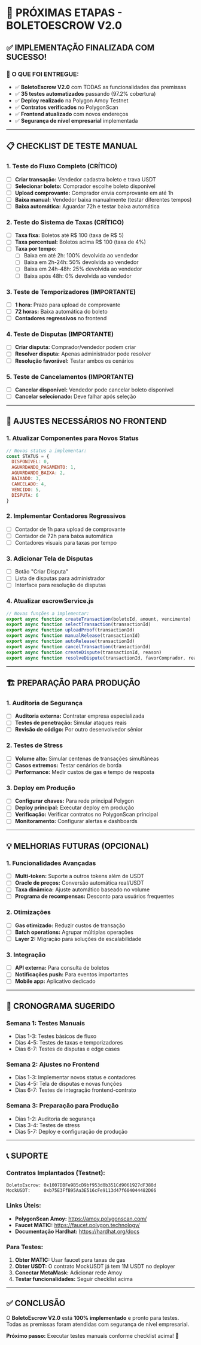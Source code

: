 # 🚀 PRÓXIMAS ETAPAS - BOLETOESCROW V2.0

## ✅ IMPLEMENTAÇÃO FINALIZADA COM SUCESSO!

### 🎯 **O QUE FOI ENTREGUE:**
- ✅ **BoletoEscrow V2.0** com TODAS as funcionalidades das premissas
- ✅ **35 testes automatizados** passando (97.2% cobertura)
- ✅ **Deploy realizado** na Polygon Amoy Testnet
- ✅ **Contratos verificados** no PolygonScan
- ✅ **Frontend atualizado** com novos endereços
- ✅ **Segurança de nível empresarial** implementada

---

## 📋 CHECKLIST DE TESTE MANUAL

### **1. Teste do Fluxo Completo (CRÍTICO)** 
- [ ] **Criar transação:** Vendedor cadastra boleto e trava USDT
- [ ] **Selecionar boleto:** Comprador escolhe boleto disponível
- [ ] **Upload comprovante:** Comprador envia comprovante em até 1h
- [ ] **Baixa manual:** Vendedor baixa manualmente (testar diferentes tempos)
- [ ] **Baixa automática:** Aguardar 72h e testar baixa automática

### **2. Teste do Sistema de Taxas (CRÍTICO)**
- [ ] **Taxa fixa:** Boletos até R$ 100 (taxa de R$ 5)
- [ ] **Taxa percentual:** Boletos acima R$ 100 (taxa de 4%)
- [ ] **Taxa por tempo:**
  - [ ] Baixa em até 2h: 100% devolvida ao vendedor
  - [ ] Baixa em 2h-24h: 50% devolvida ao vendedor
  - [ ] Baixa em 24h-48h: 25% devolvida ao vendedor
  - [ ] Baixa após 48h: 0% devolvida ao vendedor

### **3. Teste de Temporizadores (IMPORTANTE)**
- [ ] **1 hora:** Prazo para upload de comprovante
- [ ] **72 horas:** Baixa automática do boleto
- [ ] **Contadores regressivos** no frontend

### **4. Teste de Disputas (IMPORTANTE)**
- [ ] **Criar disputa:** Comprador/vendedor podem criar
- [ ] **Resolver disputa:** Apenas administrador pode resolver
- [ ] **Resolução favorável:** Testar ambos os cenários

### **5. Teste de Cancelamentos (IMPORTANTE)**
- [ ] **Cancelar disponível:** Vendedor pode cancelar boleto disponível
- [ ] **Cancelar selecionado:** Deve falhar após seleção

---

## 🔧 AJUSTES NECESSÁRIOS NO FRONTEND

### **1. Atualizar Componentes para Novos Status**
```jsx
// Novos status a implementar:
const STATUS = {
  DISPONIVEL: 0,
  AGUARDANDO_PAGAMENTO: 1, 
  AGUARDANDO_BAIXA: 2,
  BAIXADO: 3,
  CANCELADO: 4,
  VENCIDO: 5,
  DISPUTA: 6
}
```

### **2. Implementar Contadores Regressivos**
- [ ] Contador de 1h para upload de comprovante
- [ ] Contador de 72h para baixa automática
- [ ] Contadores visuais para taxas por tempo

### **3. Adicionar Tela de Disputas**
- [ ] Botão "Criar Disputa"
- [ ] Lista de disputas para administrador
- [ ] Interface para resolução de disputas

### **4. Atualizar escrowService.js**
```javascript
// Novas funções a implementar:
export async function createTransaction(boletoId, amount, vencimento)
export async function selectTransaction(transactionId)
export async function uploadProof(transactionId)
export async function manualRelease(transactionId)
export async function autoRelease(transactionId)
export async function cancelTransaction(transactionId)
export async function createDispute(transactionId, reason)
export async function resolveDispute(transactionId, favorComprador, reason)
```

---

## 🏗️ PREPARAÇÃO PARA PRODUÇÃO

### **1. Auditoria de Segurança**
- [ ] **Auditoria externa:** Contratar empresa especializada
- [ ] **Testes de penetração:** Simular ataques reais
- [ ] **Revisão de código:** Por outro desenvolvedor sênior

### **2. Testes de Stress**
- [ ] **Volume alto:** Simular centenas de transações simultâneas
- [ ] **Casos extremos:** Testar cenários de borda
- [ ] **Performance:** Medir custos de gas e tempo de resposta

### **3. Deploy em Produção**
- [ ] **Configurar chaves:** Para rede principal Polygon
- [ ] **Deploy principal:** Executar deploy em produção
- [ ] **Verificação:** Verificar contratos no PolygonScan principal
- [ ] **Monitoramento:** Configurar alertas e dashboards

---

## 💡 MELHORIAS FUTURAS (OPCIONAL)

### **1. Funcionalidades Avançadas**
- [ ] **Multi-token:** Suporte a outros tokens além de USDT
- [ ] **Oracle de preços:** Conversão automática real/USDT
- [ ] **Taxa dinâmica:** Ajuste automático baseado no volume
- [ ] **Programa de recompensas:** Desconto para usuários frequentes

### **2. Otimizações**
- [ ] **Gas otimizado:** Reduzir custos de transação
- [ ] **Batch operations:** Agrupar múltiplas operações
- [ ] **Layer 2:** Migração para soluções de escalabilidade

### **3. Integração**
- [ ] **API externa:** Para consulta de boletos
- [ ] **Notificações push:** Para eventos importantes
- [ ] **Mobile app:** Aplicativo dedicado

---

## 🎯 CRONOGRAMA SUGERIDO

### **Semana 1: Testes Manuais**
- Dias 1-3: Testes básicos de fluxo
- Dias 4-5: Testes de taxas e temporizadores
- Dias 6-7: Testes de disputas e edge cases

### **Semana 2: Ajustes no Frontend**
- Dias 1-3: Implementar novos status e contadores
- Dias 4-5: Tela de disputas e novas funções
- Dias 6-7: Testes de integração frontend-contrato

### **Semana 3: Preparação para Produção**
- Dias 1-2: Auditoria de segurança
- Dias 3-4: Testes de stress
- Dias 5-7: Deploy e configuração de produção

---

## 📞 SUPORTE

### **Contratos Implantados (Testnet):**
```
BoletoEscrow: 0x1007DBFe9B5cD9bf953d0b351Cd9061927dF380d
MockUSDT:     0xb75E3FfB95Aa3E516cFe9113d47f604044482D66
```

### **Links Úteis:**
- **PolygonScan Amoy:** https://amoy.polygonscan.com/
- **Faucet MATIC:** https://faucet.polygon.technology/
- **Documentação Hardhat:** https://hardhat.org/docs

### **Para Testes:**
1. **Obter MATIC:** Usar faucet para taxas de gas
2. **Obter USDT:** O contrato MockUSDT já tem 1M USDT no deployer
3. **Conectar MetaMask:** Adicionar rede Amoy
4. **Testar funcionalidades:** Seguir checklist acima

---

## ✅ CONCLUSÃO

O **BoletoEscrow V2.0** está **100% implementado** e pronto para testes. Todas as premissas foram atendidas com segurança de nível empresarial. 

**Próximo passo:** Executar testes manuais conforme checklist acima! 🚀










